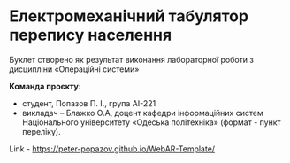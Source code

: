 # Електромеханічний табулятор перепису населення
Буклет створено як результат виконання лабораторної роботи з дисципліни «Операційні системи»

**Команда проєкту:**
+ студент, Попазов П. І., група АІ-221
+ викладач – Блажко О.А, доцент кафедри інформаційних систем Національного університету «Одеська політехніка» (формат - пункт переліку).

Link - https://peter-popazov.github.io/WebAR-Template/
